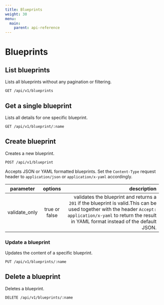 ```yaml
---
title: Blueprints
weight: 30
menu:
  main:
    parent: api-reference
---
```


# Blueprints

## List blueprints

Lists all blueprints without any pagination or filtering.

    GET /api/v1/blueprints

## Get a single blueprint

Lists all details for one specific blueprint.

    GET /api/v1/blueprint/:name

## Create blueprint

Creates a new blueprint.

    POST /api/v1/blueprint

Accepts JSON or YAML formatted blueprints. Set the `Content-Type` request header to `application/json` or `application/x-yaml` accordingly.

| parameter     | options           | description      |
| ------------- |:-----------------:| ----------------:|
| validate_only | true or false     | validates the blueprint and returns a `201` if the blueprint is valid.This can be used together with the header `Accept: application/x-yaml` to return the result in YAML format instead of the default JSON.     

### Update a blueprint

Updates the content of a specific blueprint.

    PUT /api/v1/blueprints/:name

## Delete a blueprint

Deletes a blueprint.        

    DELETE /api/v1/blueprints/:name